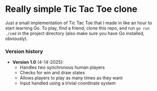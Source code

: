 # Really simple Tic Tac Toe clone

Just a small implementation of Tic Tac Toe that I made in like an hour to start learning Go. To play, find a friend, clone this repo, and run `go run ./cmd` in the project directory (also make sure you have Go installed, obviously).

### Version history
- **Version 1.0** (4-14-2025):
    - Handles two synchronous human players
    - Checks for win and draw states
    - Allows players to play as many times as they want
    - Input handled using a trivial coordinate system
